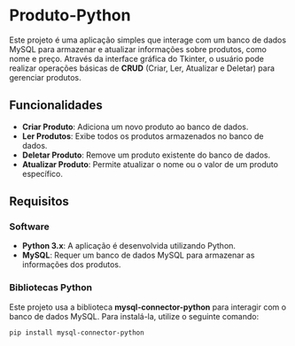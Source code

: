 # Produto-Python

Este projeto é uma aplicação simples que interage com um banco de dados MySQL para armazenar e atualizar informações sobre produtos, como nome e preço. Através da interface gráfica do Tkinter, o usuário pode realizar operações básicas de **CRUD** (Criar, Ler, Atualizar e Deletar) para gerenciar produtos.

## Funcionalidades

- **Criar Produto**: Adiciona um novo produto ao banco de dados.
- **Ler Produtos**: Exibe todos os produtos armazenados no banco de dados.
- **Deletar Produto**: Remove um produto existente do banco de dados.
- **Atualizar Produto**: Permite atualizar o nome ou o valor de um produto específico.

## Requisitos

### Software

- **Python 3.x**: A aplicação é desenvolvida utilizando Python.
- **MySQL**: Requer um banco de dados MySQL para armazenar as informações dos produtos.

### Bibliotecas Python

Este projeto usa a biblioteca **mysql-connector-python** para interagir com o banco de dados MySQL. Para instalá-la, utilize o seguinte comando:

```bash
pip install mysql-connector-python
